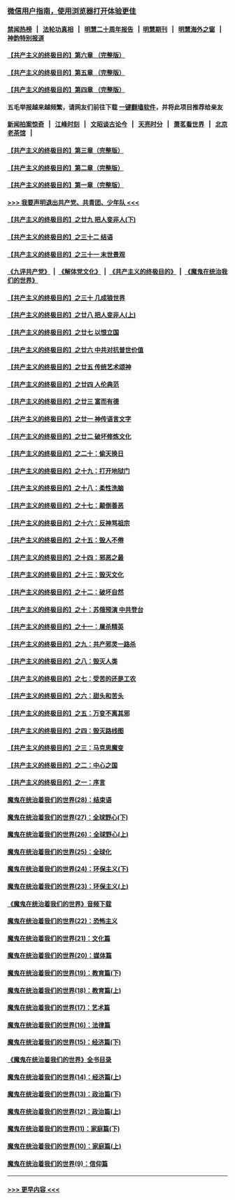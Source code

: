 ### [微信用户指南，使用浏览器打开体验更佳](https://github.com/gfw-breaker/banned-news1/blob/master/indexes/wechat-guide.md?t=0)
#### [禁闻热榜](热点新闻.md?t=0)  &nbsp;&nbsp;|&nbsp;&nbsp; [法轮功真相](https://github.com/gfw-breaker/truth/blob/master/README.md?t=0) &nbsp;&nbsp;|&nbsp;&nbsp; [明慧二十周年报告](https://github.com/gfw-breaker/mh-reports/blob/master/README.md?t=0) &nbsp;&nbsp;|&nbsp;&nbsp;[明慧期刊](https://github.com/gfw-breaker/mh-qikan) &nbsp;&nbsp;|&nbsp;&nbsp; [明慧海外之窗](https://github.com/gfw-breaker/mh-news/blob/master/README.md?t=0) &nbsp;&nbsp;|&nbsp;&nbsp; [神韵特别报道](https://github.com/gfw-breaker/mh-news/blob/master/shenyun.md?t=0)
#### [【共产主义的终极目的】第六章 （完整版）](../pages/nsc422/n11428913.md?t=02131055) 
#### [【共产主义的终极目的】第五章 （完整版）](../pages/nsc422/n11428912.md?t=02131055) 
#### [【共产主义的终极目的】第四章 （完整版）](../pages/nsc422/n11428907.md?t=02131055) 
#### 五毛举报越来越频繁，请网友们前往下载 [一键翻墙软件](https://github.com/gfw-breaker/ssr-accounts)，并将此项目推荐给亲友
#### [新闻拍案惊奇](https://github.com/gfw-breaker/banned-news1/blob/master/pages/link4.md) &nbsp;&nbsp;|&nbsp;&nbsp; [江峰时刻](https://github.com/gfw-breaker/banned-news1/blob/master/pages/link4.md) &nbsp;&nbsp;|&nbsp;&nbsp; [文昭谈古论今](https://github.com/gfw-breaker/banned-news1/blob/master/pages/link4.md) &nbsp;&nbsp;|&nbsp;&nbsp; [天亮时分](https://github.com/gfw-breaker/banned-news1/blob/master/pages/link4.md) &nbsp;&nbsp;|&nbsp;&nbsp; [萧茗看世界](https://github.com/gfw-breaker/banned-news1/blob/master/pages/link4.md) &nbsp;&nbsp;|&nbsp;&nbsp; [北京老茶馆](https://github.com/gfw-breaker/banned-news1/blob/master/pages/link4.md) &nbsp;&nbsp;|&nbsp;&nbsp; 
#### [【共产主义的终极目的】第三章（完整版）](../pages/nsc422/n11428848.md?t=02131055) 
#### [【共产主义的终极目的】第二章（完整版）](../pages/nsc422/n11428831.md?t=02131055) 
#### [【共产主义的终极目的】第一章（完整版）](../pages/nsc422/n11417651.md?t=02131055) 
#### [>>> 我要声明退出共产党、共青团、少年队 <<<](https://github.com/begood0513/goodnews/blob/master/quit/letter.md) 
#### [【共产主义的终极目的】之廿九 把人变非人(下)](../pages/nsc422/n11344140.md?t=02131055) 
#### [【共产主义的终极目的】之三十二 结语](../pages/nsc422/n11360535.md?t=02131055) 
#### [【共产主义的终极目的】之三十一 末世景观](../pages/nsc422/n11351129.md?t=02131055) 
#### [《九评共产党》](https://github.com/begood0513/9ping.md/blob/master/README.md) &nbsp;|&nbsp; [《解体党文化》](../../../../jtdwh.md/blob/master/README.md)  &nbsp;|&nbsp; [《共产主义的终极目的》](../../../../gczydzjmd.md/blob/master/README.md) &nbsp;|&nbsp; [《魔鬼在统治我们的世界》](../../../../mgztzwmdsj.md/blob/master/README.md) 
#### [【共产主义的终极目的】之三十 几成狼世界](../pages/nsc422/n11348280.md?t=02131055) 
#### [【共产主义的终极目的】之廿八 把人变非人(上)](../pages/nsc422/n11340492.md?t=02131055) 
#### [【共产主义的终极目的】之廿七 以恨立国](../pages/nsc422/n11336944.md?t=02131055) 
#### [【共产主义的终极目的】之廿六 中共对抗普世价值](../pages/nsc422/n11324785.md?t=02131055) 
#### [【共产主义的终极目的】之廿五 传统艺术颂神](../pages/nsc422/n11296396.md?t=02131055) 
#### [【共产主义的终极目的】之廿四 人伦典范](../pages/nsc422/n11296397.md?t=02131055) 
#### [【共产主义的终极目的】之廿三 富而有德](../pages/nsc422/n11283598.md?t=02131055) 
#### [【共产主义的终极目的】之廿一 神传语言文字](../pages/nsc422/n11263265.md?t=02131055) 
#### [【共产主义的终极目的】之廿二 破坏修炼文化](../pages/nsc422/n11245728.md?t=02131055) 
#### [【共产主义的终极目的】之二十：偷天换日](../pages/nsc422/n11238846.md?t=02131055) 
#### [【共产主义的终极目的】之十九：打开地狱门](../pages/nsc422/n11206376.md?t=02131055) 
#### [【共产主义的终极目的】之十八：柔性洗脑](../pages/nsc422/n11199994.md?t=02131055) 
#### [【共产主义的终极目的】之十七：颠倒善恶](../pages/nsc422/n11179782.md?t=02131055) 
#### [【共产主义的终极目的】之十六：反神骂祖宗](../pages/nsc422/n11166798.md?t=02131055) 
#### [【共产主义的终极目的】之十五：毁人不倦](../pages/nsc422/n11166792.md?t=02131055) 
#### [【共产主义的终极目的】之十四：邪恶之最](../pages/nsc422/n11150249.md?t=02131055) 
#### [【共产主义的终极目的】之十三：毁灭文化](../pages/nsc422/n11135227.md?t=02131055) 
#### [【共产主义的终极目的】之十二：破坏自然](../pages/nsc422/n11135214.md?t=02131055) 
#### [【共产主义的终极目的】之十：苏俄预演 中共登台](../pages/nsc422/n11118424.md?t=02131055) 
#### [【共产主义的终极目的】之十一：屠杀精英](../pages/nsc422/n11118442.md?t=02131055) 
#### [【共产主义的终极目的】之九：共产邪灵一路杀](../pages/nsc422/n11114139.md?t=02131055) 
#### [【共产主义的终极目的】之八：毁灭人类](../pages/nsc422/n11108503.md?t=02131055) 
#### [【共产主义的终极目的】之七：受苦的还是工农](../pages/nsc422/n11101809.md?t=02131055) 
#### [【共产主义的终极目的】之六：甜头和苦头](../pages/nsc422/n11096971.md?t=02131055) 
#### [【共产主义的终极目的】之五：万变不离其邪](../pages/nsc422/n11091285.md?t=02131055) 
#### [【共产主义的终极目的】之四：毁灭路线图](../pages/nsc422/n11086284.md?t=02131055) 
#### [【共产主义的终极目的】之三：马克思魔变](../pages/nsc422/n11061941.md?t=02131055) 
#### [【共产主义的终极目的】之二：中心之国](../pages/nsc422/n11047728.md?t=02131055) 
#### [【共产主义的终极目的】之一：序言](../pages/nsc422/n11086077.md?t=02131055) 
#### [魔鬼在统治着我们的世界(28)：结束语](../pages/nsc422/n10936246.md?t=02131055) 
#### [魔鬼在统治着我们的世界(27)：全球野心(下)](../pages/nsc422/n10928319.md?t=02131055) 
#### [魔鬼在统治着我们的世界(26)：全球野心(上)](../pages/nsc422/n10900318.md?t=02131055) 
#### [魔鬼在统治着我们的世界(25)：全球化](../pages/nsc422/n10788205.md?t=02131055) 
#### [魔鬼在统治着我们的世界(24)：环保主义(下)](../pages/nsc422/n10695307.md?t=02131055) 
#### [魔鬼在统治着我们的世界(23)：环保主义(上)](../pages/nsc422/n10688613.md?t=02131055) 
#### [《魔鬼在统治着我们的世界》音频下载](../pages/nsc422/n10635553.md?t=02131055) 
#### [魔鬼在统治着我们的世界(22)：恐怖主义](../pages/nsc422/n10614727.md?t=02131055) 
#### [魔鬼在统治着我们的世界(21)：文化篇](../pages/nsc422/n10597706.md?t=02131055) 
#### [魔鬼在统治着我们的世界(20)：媒体篇](../pages/nsc422/n10586579.md?t=02131055) 
#### [魔鬼在统治着我们的世界(19)：教育篇(下)](../pages/nsc422/n10564808.md?t=02131055) 
#### [魔鬼在统治着我们的世界(18)：教育篇(上)](../pages/nsc422/n10526970.md?t=02131055) 
#### [魔鬼在统治着我们的世界(17)：艺术篇](../pages/nsc422/n10499093.md?t=02131055) 
#### [魔鬼在统治着我们的世界(16)：法律篇](../pages/nsc422/n10485969.md?t=02131055) 
#### [魔鬼在统治着我们的世界(15)：经济篇(下)](../pages/nsc422/n10469975.md?t=02131055) 
#### [《魔鬼在统治着我们的世界》全书目录](../pages/nsc422/n10464261.md?t=02131055) 
#### [魔鬼在统治着我们的世界(14)：经济篇(上)](../pages/nsc422/n10457370.md?t=02131055) 
#### [魔鬼在统治着我们的世界(13)：政治篇(下)](../pages/nsc422/n10448270.md?t=02131055) 
#### [魔鬼在统治着我们的世界(12)：政治篇(上)](../pages/nsc422/n10444576.md?t=02131055) 
#### [魔鬼在统治着我们的世界(11)：家庭篇(下)](../pages/nsc422/n10440961.md?t=02131055) 
#### [魔鬼在统治着我们的世界(10)：家庭篇(上)](../pages/nsc422/n10435448.md?t=02131055) 
#### [魔鬼在统治着我们的世界(9)：信仰篇](../pages/nsc422/n10432159.md?t=02131055) 

----
#### [ >>> 更早内容 <<< ](../indexes/nsc422-earlier.md)
